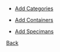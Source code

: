 * [Add Categories](https://github.com/hmislk/hmis/wiki/Add-Category)

* [Add Containers](https://github.com/hmislk/hmis/wiki/Add-Containers)

* [Add Specimans](https://github.com/hmislk/hmis/wiki/Add-Specimans)

[Back](https://github.com/hmislk/hmis/wiki/System-Administration)